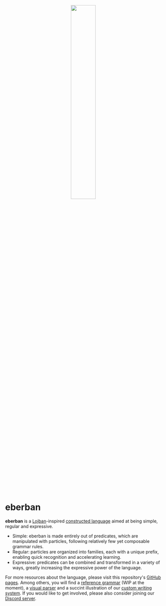 <div align="center"> <a href="https://mia-entropy.github.io/eberban/"><img src="./images/logo.png" width="40%" /></a> </div>

eberban
=========

**eberban** is a [Lojban](https://mw.lojban.org/papri/Lojban)-inspired
[constructed language](https://en.wikipedia.org/wiki/Constructed_language) aimed
at being simple, regular and expressive.

- Simple: eberban is made entirely out of predicates, which are manipulated with
  particles, following relatively few yet composable grammar rules.
- Regular: particles are organized into families, each with a unique prefix,
  enabling quick recognition and accelerating learning.
- Expressive: predicates can be combined and transformed in a variety of ways,
  greatly increasing the expressive power of the language.

For more resources about the language, please visit this repository's [GitHub
pages](https://mia-entropy.github.io/eberban/). Among others, you will find a
[reference
grammar](https://mia-entropy.github.io/eberban/books/reference_en/book/) (WIP at
the moment), a [visual
parser](https://mia-entropy.github.io/eberban/web/parser_box_glosser.html)
and a succint illustration of our [custom writing
system](https://mia-entropy.github.io/eberban/images/writing_system.svg). If you
would like to get involved, please also consider joining our [Discord
server](https://discord.com/invite/KKB79RwWUc).